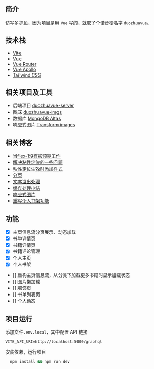 ## 简介

仿写多抓鱼，因为项目是用 `Vue` 写的，就取了个谐音梗名字 `duozhuavue`。

## 技术栈

- [Vite](https://vitejs.cn/)
- [Vue](https://v3.vuejs.org/)
- [Vue Router](https://router.vuejs.org/)
- [Vue Apollo](https://v4.apollo.vuejs.org/)
- [Tailwind CSS](https://tailwindcss.com/)

## 相关项目及工具

- 后端项目 [duozhuavue-server](https://github.com/yikayiyo/duozhuavue-server)
- 图床 [duozhuavue-imgs](https://github.com/yikayiyo/duozhuavue-imgs)
- 数据库 [MongoDB Altas](https://cloud.mongodb.com/)
- 响应式图片 [Transform images](https://docs.netlify.com/large-media/transform-images/)

## 相关博客

- [当flex-1没有按预期工作](https://yikayiyo.github.io/2021/09/29/%E5%BD%93flex-1%E6%B2%A1%E6%9C%89%E6%8C%89%E9%A2%84%E6%9C%9F%E5%B7%A5%E4%BD%9C/)
- [解决粘性定位的一些问题](https://yikayiyo.github.io/2021/11/27/%E8%A7%A3%E5%86%B3%E7%B2%98%E6%80%A7%E5%AE%9A%E4%BD%8D%E7%9A%84%E4%B8%80%E4%BA%9B%E9%97%AE%E9%A2%98/)
- [粘性定位生效时添加样式](https://yikayiyo.github.io/2021/11/28/%E7%B2%98%E6%80%A7%E5%AE%9A%E4%BD%8D%E7%94%9F%E6%95%88%E6%97%B6%E6%B7%BB%E5%8A%A0%E6%A0%B7%E5%BC%8F/)
- [分页](https://yikayiyo.github.io/2021/12/09/%E5%88%86%E9%A1%B5/)
- [文本溢出处理](https://yikayiyo.github.io/2022/01/09/%E6%96%87%E6%9C%AC%E6%BA%A2%E5%87%BA%E6%94%BB%E5%87%BB/)
- [缓存处理小结](https://yikayiyo.github.io/2022/03/14/Apollo%20Client%20%E7%BC%93%E5%AD%98%E5%A4%84%E7%90%86%E5%B0%8F%E7%BB%93/)
- [响应式图片]()
- [重写个人书架功能](https://yikayiyo.github.io/2022/03/26/%E9%87%8D%E5%86%99duozhuavue%E4%B9%A6%E6%9E%B6/)

## 功能
- [x] 主页信息流分页展示、动态加载
- [x] 书单详情页
- [x] 书籍详情页
- [x] 书籍评论管理
- [x] 个人主页
- [x] 个人书架
- [] 重构主页信息流，从分类下加载更多书籍时显示加载状态
- [] 图片懒加载
- [] 服饰页
- [] 书单列表页
- [] 个人动态

## 项目运行

添加文件`.env.local`，其中配置 API 链接
```
VITE_API_URI=http://localhost:5000/graphql
```

安装依赖，运行项目
```bash
  npm install && npm run dev
```